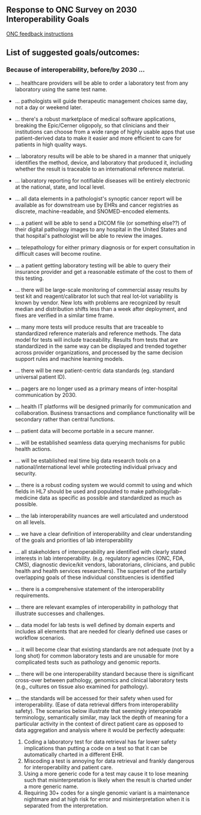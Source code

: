 ## Response to ONC Survey on 2030 Interoperability Goals

 [ONC feedback instructions](https://www.healthit.gov/topic/interoperability/health-interoperability-outcomes-2030)
  
## List of suggested goals/outcomes:  
### Because of interoperability, before/by 2030 ...   
* … healthcare providers will be able to order a laboratory test from any laboratory using the same test name.
* … pathologists will guide therapeutic management choices same day, not a day or weekend later.
* … there's a robust marketplace of medical software applications, breaking the Epic/Cerner oligopoly, so that clinicians and their institutions can choose from a wide range of highly usable apps that use patient-derived data to make it easier and more efficient to care for patients in high quality ways.
* … laboratory results will be able to be shared in a manner that uniquely identifies the method, device, and laboratory that produced it, including whether the result is traceable to an international reference material.
* … laboratory reporting for notifiable diseases will be entirely electronic at the national, state, and local level.
* … all data elements in a pathologist's synoptic cancer report will be available as for downstream use by EHRs and cancer registries as discrete, machine-readable, and SNOMED-encoded elements.
* … a patient will be able to send a DICOM file (or something else??) of their digital pathology images to any hospital in the United States and that hospital's pathologist will be able to review the images.
* … telepathology for either primary diagnosis or for expert consultation in difficult cases will become routine.
* …  a patient getting laboratory testing will be able to query their insurance provider and get a reasonable estimate of the cost to them of this testing.
* … there will be large-scale monitoring of commercial assay results by test kit and reagent/calibrator lot such that real lot-lot variability is known by vendor. New lots with problems are recognized by result median and distribution shifts less than a week after deployment, and fixes are verified in a similar time frame.
* … many more tests will produce results that are traceable to standardized reference materials and reference methods. The data model for tests will include traceability. Results from tests that are standardized in the same way can be displayed and trended together across provider organizations, and processed by the same decision support rules and machine learning models.
* … there will be new patient-centric data standards (eg. standard universal patient ID). 
* … pagers are no longer used as a primary means of inter-hospital communication by 2030. 
* … health IT platforms will be designed primarily for communication and collaboration. Business transactions and compliance functionality will be secondary rather than central functions.
* … patient data will become portable in a secure manner.
* … will be established seamless data querying mechanisms for public health actions.
* … will be established real time big data research tools on a national/international level while protecting individual privacy and security.
* … there is a robust coding system we would commit to using and which fields in HL7 should be used and populated to make pathology/lab-medicine data as specific as possible and standardized as much as possible. 
* … the lab interoperability nuances are well articulated and understood on all levels. 
* … we have a clear definition of interoperability and clear understanding of the goals and priorities of lab interoperability

* … all stakeholders of interoperability are identified with clearly stated interests in lab interoperability. (e.g. regulatory agencies (ONC, FDA, CMS), diagnostic device/kit vendors, laboratorians, clinicians, and public health and health services researchers). The superset of the partially overlapping goals of these individual constituencies is identified
* … there is a comprehensive statement of the interoperability requirements.
* … there are relevant examples of interoperability in pathology that illustrate successes and challenges. 

* … data model for lab tests is well defined by domain experts and includes all elements that are needed for clearly defined use cases or workflow scenarios.

* … it will become clear that existing standards are not adequate (not by a long shot) for common laboratory tests and are unusable for more complicated tests such as pathology and genomic reports.
* … there will be one interoperability standard because there is significant cross-over between pathology, genomics and clinical laboratory tests (e.g., cultures on tissue also examined for pathology).
* … the standards will be accessed for their safety when used for interoperability. (Ease of data retrieval differs from interoperability safety). 
The scenarios below illustrate that seemingly interoperable terminology, semantically similar, may lack the depth of meaning for a particular activity in the context of direct patient care as opposed to data aggregation and analysis where it would be perfectly adequate:
  1. Coding a laboratory test for data retrieval has far lower safety implications than putting a code on a test so that it can be automatically charted in a different EHR.
  1.	Miscoding a test is annoying for data retrieval and frankly dangerous for interoperability and patient care.
  1. Using a more generic code for a test may cause it to lose meaning such that misinterpretation is likely when the result is charted under a more generic name.
  1. Requiring 30+ codes for a single genomic variant is a maintenance nightmare and at high risk for error and misinterpretation when it is separated from the interpretation.
